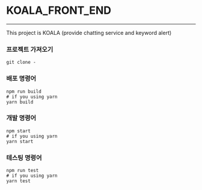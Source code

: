 # KOALA_FRONT_END
---
This project is KOALA (provide chatting service and keyword alert)

### 프로젝트 가져오기
```
git clone -
```

### 배포 명령어
```
npm run build
# if you using yarn
yarn build
```
### 개발 명령어
```
npm start
# if you using yarn
yarn start
```
### 테스팅 명령어
```
npm run test
# if you using yarn
yarn test
```
